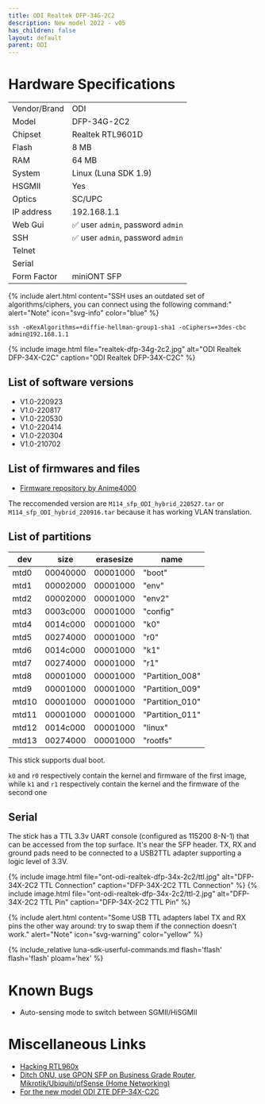 ```yaml
---
title: ODI Realtek DFP-34G-2C2 
description: New model 2022 - v05
has_children: false
layout: default
parent: ODI
---
```


# Hardware Specifications

|              |                                   |
| ------------ | --------------------------------- |
| Vendor/Brand | ODI                               |
| Model        | DFP-34G-2C2                       |
| Chipset      | Realtek RTL9601D                  |
| Flash        | 8 MB                              |
| RAM          | 64 MB                             |
| System       | Linux (Luna SDK 1.9)              |
| HSGMII       | Yes                               |
| Optics       | SC/UPC                            |
| IP address   | 192.168.1.1                       |
| Web Gui      | ✅ user `admin`, password `admin` |
| SSH          | ✅ user `admin`, password `admin` |
| Telnet       |                                   |
| Serial       |                                   |
| Form Factor  | miniONT SFP                       |

{% include alert.html content="SSH uses an outdated set of algorithms/ciphers, you can connect using the following command:" alert="Note"  icon="svg-info" color="blue" %}

```shell
ssh -oKexAlgorithms=+diffie-hellman-group1-sha1 -oCiphers=+3des-cbc admin@192.168.1.1
```

{% include image.html file="realtek-dfp-34g-2c2.jpg" alt="ODI Realtek DFP-34X-C2C" caption="ODI Realtek DFP-34X-C2C" %}

## List of software versions
- V1.0-220923
- V1.0-220817
- V1.0-220530 
- V1.0-220414 
- V1.0-220304
- V1.0-210702

## List of firmwares and files
- [Firmware repository by Anime4000](https://github.com/Anime4000/RTL960x/tree/main/Firmware/DFP-34X-2C2)

The reccomended version are `M114_sfp_ODI_hybrid_220527.tar` or `M114_sfp_ODI_hybrid_220916.tar` because it has working VLAN translation.  

## List of partitions
 
| dev   | size     | erasesize | name            |
| ----- | -------- | --------- | --------------- |
| mtd0  | 00040000 | 00001000  | "boot"          |
| mtd1  | 00002000 | 00001000  | "env"           |
| mtd2  | 00002000 | 00001000  | "env2"          |
| mtd3  | 0003c000 | 00001000  | "config"        |
| mtd4  | 0014c000 | 00001000  | "k0"            |
| mtd5  | 00274000 | 00001000  | "r0"            |
| mtd6  | 0014c000 | 00001000  | "k1"            |
| mtd7  | 00274000 | 00001000  | "r1"            |
| mtd8  | 00001000 | 00001000  | "Partition_008" |
| mtd9  | 00001000 | 00001000  | "Partition_009" |
| mtd10 | 00001000 | 00001000  | "Partition_010" |
| mtd11 | 00001000 | 00001000  | "Partition_011" |
| mtd12 | 0014c000 | 00001000  | "linux"         |
| mtd13 | 00274000 | 00001000  | "rootfs"        |

This stick supports dual boot. 

`k0` and `r0` respectively contain the kernel and firmware of the first image, while `k1` and `r1` respectively contain the kernel and the firmware of the second one

## Serial

The stick has a TTL 3.3v UART console (configured as 115200 8-N-1) that can be accessed from the top surface. It's near the SFP header. TX, RX and ground pads need to be connected to a USB2TTL adapter supporting a logic level of 3.3V.

{% include image.html file="ont-odi-realtek-dfp-34x-2c2/ttl.jpg"  alt="DFP-34X-2C2 TTL Connection" caption="DFP-34X-2C2 TTL Connection" %}
{% include image.html file="ont-odi-realtek-dfp-34x-2c2/ttl-2.jpg"  alt="DFP-34X-2C2 TTL Pin" caption="DFP-34X-2C2 TTL Pin" %}

{% include alert.html content="Some USB TTL adapters label TX and RX pins the other way around: try to swap them if the connection doesn't work." alert="Note"  icon="svg-warning" color="yellow" %}

{% include_relative luna-sdk-userful-commands.md flash='flash' flash='flash' ploam='hex' %}

# Known Bugs

- Auto-sensing mode to switch between SGMII/HiSGMII

# Miscellaneous Links

- [Hacking RTL960x](https://github.com/Anime4000/RTL960x)
- [Ditch ONU, use GPON SFP on Business Grade Router, Mikrotik/Ubiquiti/pfSense (Home Networking)](https://forum.lowyat.net/topic/4925452)
- [For the new model ODI ZTE DFP-34X-C2C](/ont-odi-zte-dfp-34x-2c2)


